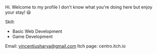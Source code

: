 Hi. Welcome to my profile I don't know what you're doing here but enjoy your stay! 😃

Skill:
- Basic Web Development
- Game Development

Email: vincentiusharya@gmail.com
Itch page: centro.itch.io
<!---
VincentiusHarya/VincentiusHarya is a ✨ special ✨ repository because its `README.md` (this file) appears on your GitHub profile.
You can click the Preview link to take a look at your changes.
--->
